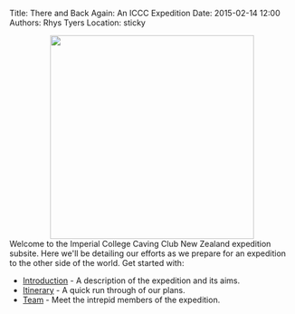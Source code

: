 Title: There and Back Again: An ICCC Expedition
Date: 2015-02-14 12:00
Authors: Rhys Tyers
Location: sticky

<div style="text-align: center;"><img style="width:360px; max-width: 100%;" src="assets/logo.png"></img></div>
Welcome to the Imperial College Caving Club New Zealand expedition subsite. Here we'll be detailing our efforts as we prepare for an expedition to the other side of the world. Get started with:

* [Introduction]({filename}/pages/Introduction.md) - A description of the expedition and its aims.
* [Itinerary]({filename}/pages/Itinerary.md) - A quick run through of our plans.
* [Team]({filename}/pages/Team.md) - Meet the intrepid members of the expedition.
